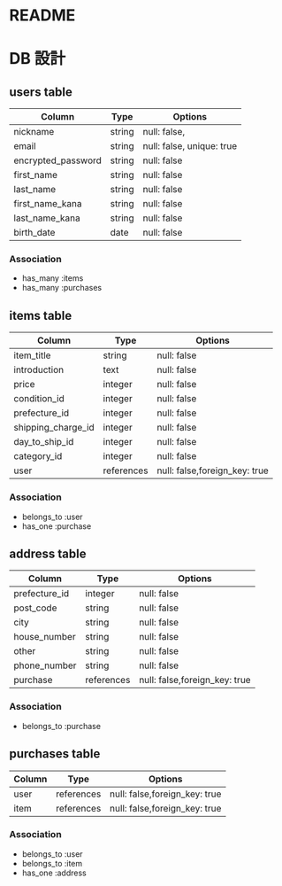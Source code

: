 # README

# DB 設計

## users table

| Column             | Type                | Options                   |
|--------------------|---------------------|---------------------------|
| nickname           | string              | null: false,              |
| email              | string              | null: false, unique: true |
| encrypted_password | string              | null: false               |
| first_name         | string              | null: false               |
| last_name          | string              | null: false               |
| first_name_kana    | string              | null: false               |
| last_name_kana     | string              | null: false               |
| birth_date         | date                | null: false               |

### Association

* has_many :items
* has_many :purchases

## items table

| Column              | Type       | Options                        |
|---------------------|------------|--------------------------------|
| item_title          | string     | null: false                    |
| introduction        | text       | null: false                    |
| price               | integer    | null: false                    |
| condition_id        | integer    | null: false                    |
| prefecture_id       | integer    | null: false                    | 
| shipping_charge_id  | integer    | null: false                    | 
| day_to_ship_id      | integer    | null: false                    | 
| category_id         | integer    | null: false                    | 
| user                | references | null: false,foreign_key: true  | 


### Association

- belongs_to :user
- has_one :purchase


## address table

| Column             | Type               | Options                        |
|--------------------|--------------------|--------------------------------|
| prefecture_id      | integer            | null: false                    |
| post_code          | string             | null: false                    |
| city               | string             | null: false                    |
| house_number       | string             | null: false                    |
| other              | string             | null: false                    |
| phone_number       | string             | null: false                    |
| purchase           | references         | null: false,foreign_key: true  | 

### Association

- belongs_to :purchase


## purchases table

| Column              | Type       | Options                        |
|---------------------|------------|--------------------------------|
| user                | references | null: false,foreign_key: true  | 
| item                | references | null: false,foreign_key: true  | 


### Association

- belongs_to :user
- belongs_to :item
- has_one    :address



<!-- 
memo
| shipping_from       発送地域
| shipping_charge     送料負担
| day_to_ship         発送までの日数
purchase             購入 -->
